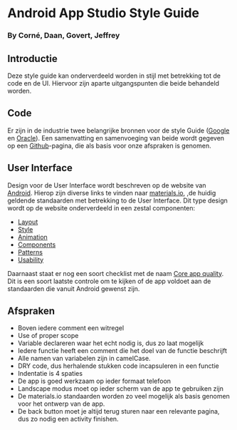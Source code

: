 # Android App Studio Style Guide
### By Corné, Daan, Govert, Jeffrey

## Introductie
Deze style guide kan onderverdeeld worden in stijl met betrekking tot de code en de UI.
Hiervoor zijn aparte uitgangspunten die beide behandeld worden.

## Code
Er zijn in de industrie twee belangrijke bronnen voor de style Guide ([Google](https://google.github.io/styleguide/javaguide.html) en [Oracle](https://www.oracle.com/technetwork/java/codeconvtoc-136057.html)). Een samenvatting en samenvoeging van beide wordt gegeven op een [Github](https://github.com/twitter/commons/blob/master/src/java/com/twitter/common/styleguide.md)-pagina, die als basis voor onze afspraken is genomen.

## User Interface
Design voor de User Interface wordt beschreven op de website van [Android](https://developer.android.com/design/). Hierop zijn diverse links te vinden naar [materials.io](https://material.io/), ,de huidig geldende standaarden met betrekking to de User Interface. Dit type design wordt op de website onderverdeeld in een zestal componenten:
* [Layout](https://material.io/design/layout/understanding-layout.html)
* [Style](https://material.io/guidelines/style/color.html)
* [Animation](https://material.io/guidelines/motion/material-motion.html)
* [Components](https://material.io/guidelines/components/bottom-navigation.html)
* [Patterns](https://material.io/guidelines/patterns/confirmation-acknowledgement.html)
* [Usability](https://material.io/guidelines/usability/accessibility.html)

Daarnaast staat er nog een soort checklist met de naam [Core app quality](https://developer.android.com/docs/quality-guidelines/core-app-quality). Dit is een soort laatste controle om te kijken of de app voldoet aan de standaarden die vanuit Android gewenst zijn.

## Afspraken
* Boven iedere comment een witregel
* Use of proper scope
* Variable declareren waar het echt nodig is, dus zo laat mogelijk
* Iedere functie heeft een comment die het doel van de functie beschrijft
* Alle namen van variabelen zijn in camelCase.
* DRY code, dus herhalende stukken code incapsuleren in een functie
* Indentatie is 4 spaties
* De app is goed werkzaam op ieder formaat telefoon
* Landscape modus moet op ieder scherm van de app te gebruiken zijn
* De materials.io standaarden worden zo veel mogelijk als basis genomen voor het ontwerp van de app.
* De back button moet je altijd terug sturen naar een relevante pagina, dus zo nodig een activity finishen.
